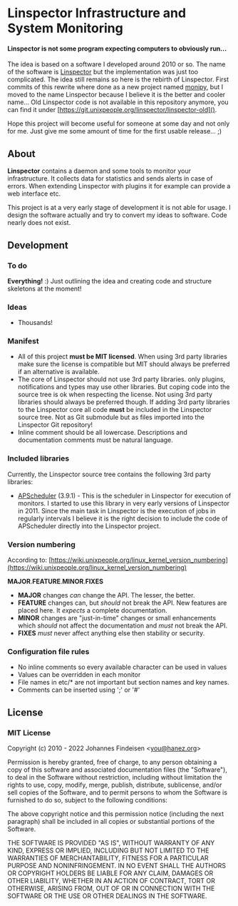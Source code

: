 # Linspector Infrastructure and System Monitoring

#### Linspector is not some program expecting computers to obviously run...

The idea is based on a software I developed around 2010 or so. The name of the software is 
[Linspector](http://linspector.org/) but the implementation was just too
complicated. The idea still remains so here is the rebirth of Linspector. First commits 
of this rewrite where done as a new project named 
[monipy](https://git.unixpeople.org/linspector/monipy), but I moved to the name 
Linspector because I believe it is the better and cooler name... Old Linspector code is 
not available in this repository anymore, you can find it under 
[https://git.unixpeople.org/linspector/linspector-old]().

Hope this project will become useful for someone at some day and not only for
me. Just give me some amount of time for the first usable release... ;)

## About

**Linspector** contains a daemon and some tools to monitor your infrastructure. It
collects data for statistics and sends alerts in case of errors. When extending Linspector
with plugins it for example can provide a web interface etc.

This project is at a very early stage of development it is not able for usage.
I design the software actually and try to convert my ideas to software. Code
nearly does not exist.

## Development

### To do

**Everything!** :) Just outlining the idea and creating code and structure skeletons
at the moment!

### Ideas

- Thousands!

### Manifest

- All of this project **must be MIT licensed**. When using 3rd party libraries make
sure the license is compatible but MIT should always be preferred if an
alternative is available.
- The core of Linspector should not use 3rd party libraries. only plugins,
notifications and types may use other libraries. But coping code into the
source tree is ok when respecting the license. Not using 3rd party libraries
should always be preferred though. If adding 3rd party libraries to the Linspector 
core all code **must** be included in the Linspector source tree. Not as Git
submodule but as files imported into the Linspector Git repository!
- Inline comment should be all lowercase. Descriptions and documentation comments
must be natural language.

### Included libraries

Currently, the Linspector source tree contains the following 3rd party libraries:

- [APScheduler](https://github.com/agronholm/apscheduler) (3.9.1) - This is the scheduler in Linspector for execution of monitors. I started 
to use this library in very early versions of Linspector in 2011. Since the main task
in Linspector is the execution of jobs in regularly intervals I believe it is the right 
decision to include the code of APScheduler directly into the Linspector project.

### Version numbering

According to: [https://wiki.unixpeople.org/linux_kernel_version_numbering](https://wiki.unixpeople.org/linux_kernel_version_numbering)

**MAJOR**.**FEATURE**.**MINOR**.**FIXES**

- **MAJOR** changes _can_ change the API. The lesser, the better.
- **FEATURE** changes can, but _should_ not break the API. New features are placed
  here. It _expects_ a complete documentation.
- **MINOR** changes are "just-in-time" changes or small enhancements which _should_
  not affect the documentation and _must_ not break the API.
- **FIXES** _must_ never affect anything else then stability or security.

### Configuration file rules

 - No inline comments so every available character can be used in values
 - Values can be overridden in each monitor
 - File names in etc/* are not important but section names and key names.
 - Comments can be inserted using ';' or '#'

## License

### MIT License

Copyright (c) 2010 - 2022 Johannes Findeisen &lt;you@hanez.org&gt;

Permission is hereby granted, free of charge, to any person obtaining a copy
of this software and associated documentation files (the "Software"), to deal
in the Software without restriction, including without limitation the rights
to use, copy, modify, merge, publish, distribute, sublicense, and/or sell
copies of the Software, and to permit persons to whom the Software is furnished
to do so, subject to the following conditions:

The above copyright notice and this permission notice (including the next
paragraph) shall be included in all copies or substantial portions of the
Software.

THE SOFTWARE IS PROVIDED "AS IS", WITHOUT WARRANTY OF ANY KIND, EXPRESS OR
IMPLIED, INCLUDING BUT NOT LIMITED TO THE WARRANTIES OF MERCHANTABILITY, FITNESS
FOR A PARTICULAR PURPOSE AND NONINFRINGEMENT. IN NO EVENT SHALL THE AUTHORS
OR COPYRIGHT HOLDERS BE LIABLE FOR ANY CLAIM, DAMAGES OR OTHER LIABILITY,
WHETHER IN AN ACTION OF CONTRACT, TORT OR OTHERWISE, ARISING FROM, OUT OF
OR IN CONNECTION WITH THE SOFTWARE OR THE USE OR OTHER DEALINGS IN THE SOFTWARE.

